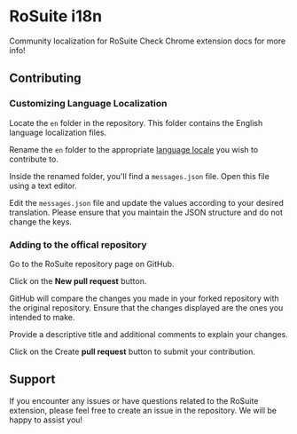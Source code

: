 # RoSuite i18n
Community localization for RoSuite
Check Chrome extension docs for more info!
## Contributing
### Customizing Language Localization
Locate the `en` folder in the repository. This folder contains the English language localization files.

Rename the `en` folder to the appropriate [language locale](https://www.w3schools.com/tags/ref_language_codes.asp) you wish to contribute to.

Inside the renamed folder, you'll find a `messages.json` file. Open this file using a text editor.

Edit the `messages.json` file and update the values according to your desired translation. Please ensure that you maintain the JSON structure and do not change the keys.
### Adding to the offical repository
Go to the RoSuite repository page on GitHub.

Click on the **New pull request** button.

GitHub will compare the changes you made in your forked repository with the original repository. Ensure that the changes displayed are the ones you intended to make.

Provide a descriptive title and additional comments to explain your changes.

Click on the Create **pull request** button to submit your contribution.

## Support
If you encounter any issues or have questions related to the RoSuite extension, please feel free to create an issue in the repository. We will be happy to assist you!
